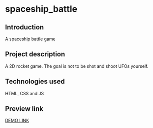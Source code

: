 # spaceship_battle

## Introduction

A spaceship battle game

## Project description

A 2D rocket game. The goal is not to be shot and shoot UFOs yourself.

## Technologies used

HTML, CSS and JS

## Preview link

[DEMO LINK](https://karolinawiktoria.github.io/spaceship_battle/)

